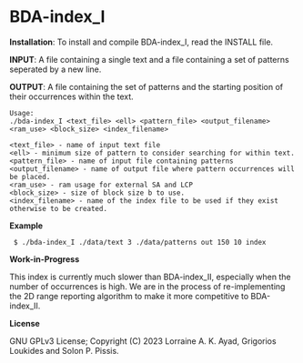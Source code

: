 BDA-index_I
===

<b>Installation</b>: To install and compile BDA-index_I, read the INSTALL file.

<b>INPUT</b>: A file containing a single text and a file containing a set of patterns seperated by a new line.

<b>OUTPUT</b>: A file containing the set of patterns and the starting position of their occurrences within the text.


```
Usage:
./bda-index_I <text_file> <ell> <pattern_file> <output_filename> <ram_use> <block_size> <index_filename>

<text_file> - name of input text file
<ell> - minimum size of pattern to consider searching for within text.
<pattern_file> - name of input file containing patterns
<output_filename> - name of output file where pattern occurrences will be placed.
<ram_use> - ram usage for external SA and LCP
<block_size> - size of block size b to use.
<index_filename> - name of the index file to be used if they exist otherwise to be created.
```

<b>Example</b>
```
 $ ./bda-index_I ./data/text 3 ./data/patterns out 150 10 index
```

<b>Work-in-Progress</b>

This index is currently much slower than BDA-index_II, especially when the number of occurrences is high.
We are in the process of re-implementing the 2D range reporting algorithm to make it more competitive to BDA-index_II.

<b>License</b>

GNU GPLv3 License; Copyright (C) 2023 Lorraine A. K. Ayad, Grigorios Loukides and Solon P. Pissis.
